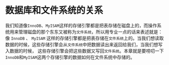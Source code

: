 # 数据库和文件系统的关系

我们知道像`InnoDB`、`MyISAM`这样的存储引擎都是把表存储在磁盘上的，而操作系统用来管理磁盘的那个东东又被称为`文件系统`，所以用专业一点的话来表述就是：
像 `InnoDB` 、 `MyISAM` 这样的存储引擎都是把表存储在`文件系统`上的。当我们想读取数据的时候，这些存储引擎会从`文件系统`中把数据读出来返回给我们，当我们想写入数据的时候，
这些存储引擎会把这些数据又写回`文件系统`。本章就是要唠叨一下`InnoDB`和`MyISAM`这两个存储引擎的数据如何在文件系统中存储的。